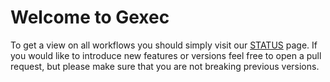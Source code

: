 # Welcome to Gexec

To get a view on all workflows you should simply visit our [STATUS][status]
page. If you would like to introduce new features or versions feel free to open
a pull request, but please make sure that you are not breaking previous
versions.

[status]: https://github.com/gexec/.github/blob/master/STATUS.md
